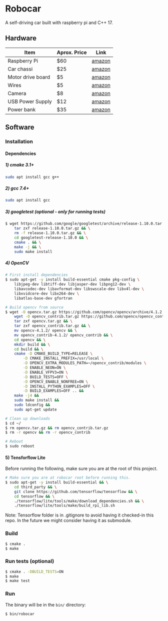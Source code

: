 # Robocar

A self-driving car built with raspberry pi and C++ 17.

## Hardware

| Item              | Aprox. Price | Link                                                                                                    |
|-------------------|--------------|---------------------------------------------------------------------------------------------------------|
| Raspberry Pi      | $60          | [amazon](https://www.amazon.com/gp/product/B07V5JTMV9/ref=ppx_yo_dt_b_asin_title_o00_s00?ie=UTF8&psc=1) |
| Car chassi        | $25          | [amazon](https://www.amazon.com/gp/product/B07F759T89/ref=ppx_yo_dt_b_asin_title_o01_s00?ie=UTF8&psc=1) |
| Motor drive board | $5           | [amazon](https://www.amazon.com/gp/product/B01DG61YRM/ref=ppx_yo_dt_b_asin_title_o01_s01?ie=UTF8&psc=1) |
| Wires             | $5           | [amazon](https://www.amazon.com/gp/product/B01LZF1ZSZ/ref=ppx_yo_dt_b_asin_title_o09_s00?ie=UTF8&psc=1) |
| Camera            | $8           | [amazon](https://www.amazon.com/gp/product/B07QNSJ32M/ref=ppx_yo_dt_b_asin_title_o07_s00?ie=UTF8&psc=1) |
| USB Power Supply  | $12          | [amazon](https://www.amazon.com/gp/product/B07V5FPNNZ/ref=ppx_yo_dt_b_asin_title_o06_s00?ie=UTF8&psc=1) |
| Power bank        | $35          | [amazon](https://www.amazon.com/gp/product/B078S6LH8L/ref=ppx_yo_dt_b_asin_title_o05_s00?ie=UTF8&psc=1) |

## Software

### Installation

#### Dependencies
##### 1) cmake 3.1+
```bash
sudo apt install gcc g++
```

##### 2) gcc 7.4+
```bash
sudo apt install gcc
```

##### 3) googletest (optional - only for running tests)
```bash
$ wget https://github.com/google/googletest/archive/release-1.10.0.tar.gz && \
    tar zxf release-1.10.0.tar.gz && \
    rm -f release-1.10.0.tar.gz && \
    cd googletest-release-1.10.0 && \
    cmake . && \
    make -j && \
    sudo make install
```

##### 4) OpenCV
```bash
# First install dependencies
$ sudo apt-get -y install build-essential cmake pkg-config \
    libjpeg-dev libtiff-dev libjasper-dev libpng12-dev \
    libavcodec-dev libavformat-dev libswscale-dev libv4l-dev \
    libxvidcore-dev libx264-dev \
    libatlas-base-dev gfortran

# Build opencv from source
$ wget -O opencv.tar.gz https://github.com/opencv/opencv/archive/4.1.2.tar.gz && \
    wget -O opencv_contrib.tar.gz https://github.com/opencv/opencv_contrib/archive/4.1.2.tar.gz && \
    tar zxf opencv.tar.gz && \
    tar zxf opencv_contrib.tar.gz && \
    mv opencv-4.1.2/ opencv && \
    mv opencv_contrib-4.1.2/ opencv_contrib && \
    cd opencv && \
    mkdir build && \
    cd build && \
    cmake -D CMAKE_BUILD_TYPE=RELEASE \
        -D CMAKE_INSTALL_PREFIX=/usr/local \
        -D OPENCV_EXTRA_MODULES_PATH=~/opencv_contrib/modules \
        -D ENABLE_NEON=ON \
        -D ENABLE_VFPV3=ON \
        -D BUILD_TESTS=OFF \
        -D OPENCV_ENABLE_NONFREE=ON \
        -D INSTALL_PYTHON_EXAMPLES=OFF \
        -D BUILD_EXAMPLES=OFF .. &&
    make -j4 &&
    sudo make install &&
    sudo ldconfig &&
    sudo apt-get update

# Clean up downloads
$ cd ~/
$ rm opencv.tar.gz && rm opencv_contrib.tar.gz
$ rm -r opencv && rm -r opencv_contrib

# Reboot
$ sudo reboot
```


#### 5) Tensforflow Lite
Before running the following, make sure you are at the root of this project.
```bash
# Make sure you are at robocar root before running this.
$ sudo apt-get -y install build-essential && \
    cd third_party && \
    git clone https://github.com/tensorflow/tensorflow && \
    cd tensorflow && \
    ./tensorflow/lite/tools/make/download_dependencies.sh && \
    ./tensorflow/lite/tools/make/build_rpi_lib.sh
```
Note: Tensorflow folder is in .gitignore to avoid having it checked-in this repo. In the future we might consider having it as submodule.

### Build
```bash
$ cmake .
$ make
```

### Run tests (optional)
```bash
$ cmake . -DBUILD_TESTS=ON
$ make
$ make test
```

### Run
The binary will be in the `bin/` directory:
```bash
$ bin/robocar
```
